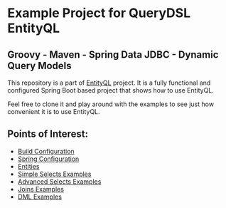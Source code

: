 # Example Project for QueryDSL EntityQL

## Groovy - Maven - Spring Data JDBC - Dynamic Query Models

This repository is a part of [EntityQL](https://github.com/eXsio/querydsl-entityql) project.
It is a fully functional and configured Spring Boot based project that shows how to use EntityQL.

Feel free to clone it and play around with the examples to see just how convenient it is to use EntityQL. 

## Points of Interest:

- [Build Configuration](https://github.com/eXsio/querydsl-entityql-examples/blob/master/groovy-maven-spring-data-jdbc-dynamic/pom.xml)
- [Spring Configuration](https://github.com/eXsio/querydsl-entityql-examples/blob/master/groovy-maven-spring-data-jdbc-dynamic/src/main/groovy/pl/exsio/querydsl/entityql/examples/configuration/EntityQlConfiguration.groovy)
- [Entities](https://github.com/eXsio/querydsl-entityql-examples/tree/master/groovy-maven-spring-data-jdbc-dynamic/src/main/groovy/pl/exsio/querydsl/entityql/examples/spring_data_jdbc/entity)
- [Simple Selects Examples](https://github.com/eXsio/querydsl-entityql-examples/blob/master/groovy-maven-spring-data-jdbc-dynamic/src/main/groovy/pl/exsio/querydsl/entityql/examples/spring_data_jdbc/example/dynamic/QJDBCSimpleSelectDynamicExample.groovy)
- [Advanced Selects Examples](https://github.com/eXsio/querydsl-entityql-examples/blob/master/groovy-maven-spring-data-jdbc-dynamic/src/main/groovy/pl/exsio/querydsl/entityql/examples/spring_data_jdbc/example/dynamic/QJDBCAdvSelectDynamicExample.groovy)
- [Joins Examples](https://github.com/eXsio/querydsl-entityql-examples/blob/master/groovy-maven-spring-data-jdbc-dynamic/src/main/groovy/pl/exsio/querydsl/entityql/examples/spring_data_jdbc/example/dynamic/QJDBCJoinDynamicExample.groovy)
- [DML Examples](https://github.com/eXsio/querydsl-entityql-examples/blob/master/groovy-maven-spring-data-jdbc-dynamic/src/main/groovy/pl/exsio/querydsl/entityql/examples/spring_data_jdbc/example/dynamic/QJDBCDmlDynamicExample.groovy)